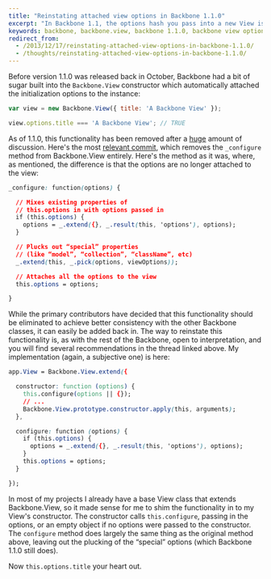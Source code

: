 ```yaml
---
title: "Reinstating attached view options in Backbone 1.1.0"
excerpt: "In Backbone 1.1, the options hash you pass into a new View is no longer automatically attached to the view. For those that like this pattern, here's how to reinstate the functionality."
keywords: backbone, backbone.view, backbone 1.1.0, backbone view options, javascript
redirect_from:
  - /2013/12/17/reinstating-attached-view-options-in-backbone-1.1.0/
  - /thoughts/reinstating-attached-view-options-in-backbone-1.1.0/
---
```


Before version 1.1.0 was released back in October, Backbone had a bit of sugar built into the `Backbone.View` constructor which automatically attached the initialization options to the instance:

```js
var view = new Backbone.View({ title: 'A Backbone View' });

view.options.title === 'A Backbone View'; // TRUE
```

As of 1.1.0, this functionality has been removed after a [huge](https://github.com/jashkenas/backbone/issues/2458) amount of discussion. Here's the most [relevant commit](https://github.com/jashkenas/backbone/commit/51eed189bf4d25877be4acdf51e0a4c6039583c5), which removes the `_configure` method from Backbone.View entirely. Here's the method as it was, where, as mentioned, the difference is that the options are no longer attached to the view:

```css
_configure: function(options) {

  // Mixes existing properties of
  // this.options in with options passed in
  if (this.options) {
    options = _.extend({}, _.result(this, 'options'), options);
  }

  // Plucks out “special” properties
  // (like “model”, “collection”, “className”, etc)
  _.extend(this, _.pick(options, viewOptions));

  // Attaches all the options to the view
  this.options = options;

}
```

While the primary contributors have decided that this functionality should be eliminated to achieve better consistency with the other Backbone classes, it can easily be added back in. The way to reinstate this functionality is, as with the rest of the Backbone, open to interpretation, and you will find several recommendations in the thread linked above. My implementation (again, a subjective one) is here:

```css
app.View = Backbone.View.extend({

  constructor: function (options) {
    this.configure(options || {});
    // ...
    Backbone.View.prototype.constructor.apply(this, arguments);
  },

  configure: function (options) {
    if (this.options) {
      options = _.extend({}, _.result(this, 'options'), options);
    }
    this.options = options;
  }

});
```

In most of my projects I already have a base View class that extends Backbone.View, so it made sense for me to shim the functionality in to my View's constructor. The constructor calls `this.configure`, passing in the options, or an empty object if no options were passed to the constructor. The `configure` method does largely the same thing as the original method above, leaving out the plucking of the “special” options (which Backbone 1.1.0 still does).

Now `this.options.title` your heart out.
